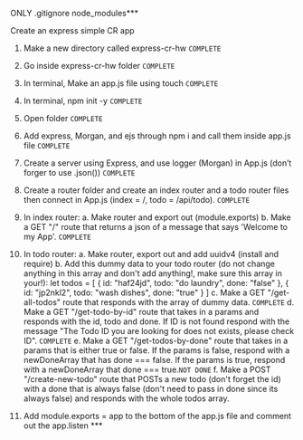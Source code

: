 ONLY .gitignore node_modules\*\*\*

Create an express simple CR app

1. Make a new directory called express-cr-hw `COMPLETE`
2. Go inside express-cr-hw folder `COMPLETE`
3. In terminal, Make an app.js file using touch `COMPLETE`
4. In terminal, npm init -y `COMPLETE`
5. Open folder `COMPLETE`
6. Add express, Morgan, and ejs through npm i and call them inside app.js file `COMPLETE`
7. Create a server using Express, and use logger (Morgan) in App.js (don’t forger to use .json()) `COMPLETE`
8. Create a router folder and create an index router and a todo router files then connect in App.js (index = /, todo = /api/todo). `COMPLETE`
9. In index router:
   a. Make router and export out (module.exports)
   b. Make a GET "/" route that returns a json of a message that says 'Welcome to my App'. `COMPLETE`
10. In todo router:
    a. Make router, export out and add uuidv4 (install and require)
    b. Add this dummy data to your todo router (do not change anything in this array and don't add anything!, make sure this array in your!):
    let todos = [
    {
    id: "haf24jd",
    todo: "do laundry",
    done: "false"
    },
    {
    id: "jp2nkl2",
    todo: "wash dishes",
    done: "true"
    }
    ]
    c. Make a GET "/get-all-todos" route that responds with the array of dummy data. `COMPLETE`
    d. Make a GET "/get-todo-by-id" route that takes in a params and responds with the id, todo and done. If ID is not found respond with the message "The Todo ID you are looking for does not exists, please check ID". `COMPLETE`
    e. Make a GET "/get-todos-by-done" route that takes in a params that is either true or false. If the params is false, respond with a newDoneArray that has done === false. If the params is true, respond with a newDoneArray that done === true.`NOT DONE`
    f. Make a POST "/create-new-todo" route that POSTs a new todo (don't forget the id) with a done that is always false (don't need to pass in done since its always false) and responds with the whole todos array.

11. Add module.exports = app to the bottom of the app.js file and comment out the app.listen \*\*\*
